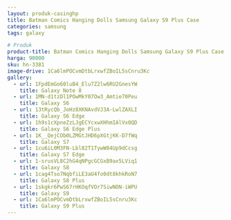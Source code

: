 ```yaml
---
layout: produk-casinghp
title: Batman Comics Hanging Dolls Samsung Galaxy S9 Plus Case
categories: samsung
tags: galaxy

# Produk
product-title: Batman Comics Hanging Dolls Samsung Galaxy S9 Plus Case
harga: 90000
sku: hn-3381
image-drive: 1Ca6lmPOCvmDtbLrxwfZBoIL5sCnru3Kc
gallery:
  - url: 1FpdEmGo60luB4_Elu7Z2lw6RU2GnesYW
    title: Galaxy Note 8
  - url: 1MN-d1tzDl1POwMkY07Ow3_Amtie70Peu
    title: Galaxy S6
  - url: 13tRycQb_JoHz8XKNAvdVJ3A-LwlZAXLI
    title: Galaxy S6 Edge
  - url: 1h9s1cXpneZzLJgECYcxwXHhmIAlVx0QD
    title: Galaxy S6 Edge Plus
  - url: 1K__QejCOb0LZMGtJHD6pXGtjKK-D7fWq
    title: Galaxy S7
  - url: 1cu6iL0M3FN-Lbl82T1TywW84Up9dCcsg
    title: Galaxy S7 Edge
  - url: 1-srusVL8C2hG4qNPgcGCGxB9ax5LViq1
    title: Galaxy S8
  - url: 1cag4Tso7NqbfiLE3aU4fo0dt8khkRoN7
    title: Galaxy S8 Plus
  - url: 1skgkr6PwS67rHKOqfVOr7SiwNON-iWPU
    title: Galaxy S9
  - url: 1Ca6lmPOCvmDtbLrxwfZBoIL5sCnru3Kc
    title: Galaxy S9 Plus
---
```

